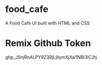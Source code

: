 # food_cafe
A Food Cafe UI built with HTML and CSS


# Remix Github Token
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
